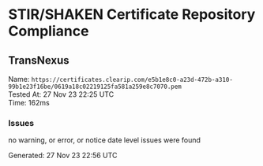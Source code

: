 # STIR/SHAKEN Certificate Repository Compliance

## TransNexus

Name: `https://certificates.clearip.com/e5b1e8c0-a23d-472b-a310-99b1e23f16be/0619a18c02219125fa581a259e8c7070.pem`\
Tested At: 27 Nov 23 22:25 UTC\
Time: 162ms

### Issues

no warning, or error, or notice date level issues were found

Generated: 27 Nov 23 22:56 UTC